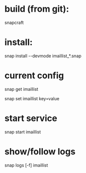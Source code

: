# build (from git):
snapcraft

# install:
snap install --devmode imaillist_*.snap

# current config
snap get imaillist

snap set imaillist key=value

# start service
snap start imaillist

# show/follow logs
snap logs [-f] imaillist
